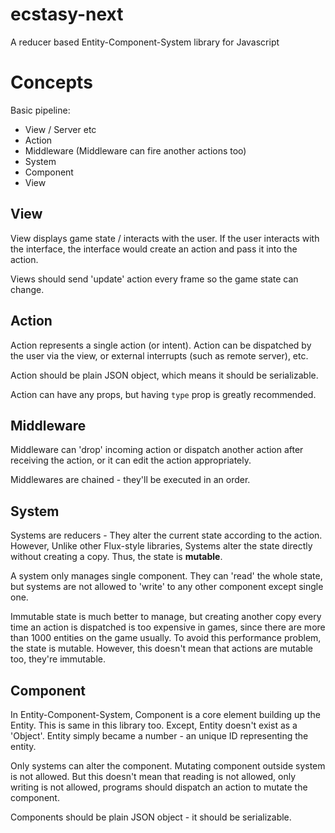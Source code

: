 # ecstasy-next
A reducer based Entity-Component-System library for Javascript

# Concepts

Basic pipeline:

- View / Server etc
- Action
- Middleware (Middleware can fire another actions too)
- System
- Component
- View

## View

View displays game state / interacts with the user. If the user interacts with
the interface, the interface would create an action and pass it into the action.

Views should send 'update' action every frame so the game state can change.

## Action

Action represents a single action (or intent). Action can be dispatched by
the user via the view, or external interrupts (such as remote server), etc.

Action should be plain JSON object, which means it should be serializable.

Action can have any props, but having `type` prop is greatly recommended.

## Middleware

Middleware can 'drop' incoming action or dispatch another action after receiving
the action, or it can edit the action appropriately.

Middlewares are chained - they'll be executed in an order.

## System

Systems are reducers - They alter the current state according to the action.
However, Unlike other Flux-style libraries, Systems alter the state directly
without creating a copy. Thus, the state is **mutable**.

A system only manages single component. They can 'read' the whole state, but
systems are not allowed to 'write' to any other component except single one.

Immutable state is much better to manage, but creating another copy every time
an action is dispatched is too expensive in games, since there are more than
1000 entities on the game usually. To avoid this performance problem, the state
is mutable. However, this doesn't mean that actions are mutable too, they're
immutable.

## Component

In Entity-Component-System, Component is a core element building up the Entity.
This is same in this library too. Except, Entity doesn't exist as a 'Object'.
Entity simply became a number - an unique ID representing the entity.

Only systems can alter the component. Mutating component outside system is not
allowed. But this doesn't mean that reading is not allowed, only writing is not
allowed, programs should dispatch an action to mutate the component.

Components should be plain JSON object - it should be serializable.
